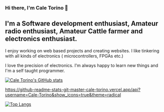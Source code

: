### Hi there, I'm Cale Torino 👋

## I'm a Software development enthusiast, Amateur radio enthusiast, Amateur Cattle farmer and electronics enthusiast.

I enjoy working on web based projects and creating websites.
I like tinkering with all kinds of electronics ( microcontrollers, FPGAs etc.)

I love the precision of electronics. I'm always happy to learn new things and I'm a self taught programmer.

[![Cale Torino's GitHub stats](https://github-readme-stats-coral-ten.vercel.app/api?username=Cale-Torino&show_icons=true&theme=radical&hide_border=true)]()

https://github-readme-stats-git-master-cale-torino.vercel.app/api?username=Cale-Torino&show_icons=true&theme=radical

[![Top Langs](https://github-readme-stats-coral-ten.vercel.app/api/top-langs/?username=Cale-Torino)]()

<!--
**Cale-Torino/Cale-Torino** is a ✨ _special_ ✨ repository because its `README.md` (this file) appears on your GitHub profile.

Here are some ideas to get you started:

- 🔭 I’m currently working on ...
- 🌱 I’m currently learning ...
- 👯 I’m looking to collaborate on ...
- 🤔 I’m looking for help with ...
- 💬 Ask me about ...
- 📫 How to reach me: ...
- 😄 Pronouns: ...
- ⚡ Fun fact: ...
-->
